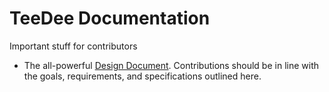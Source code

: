 # TeeDee Documentation

Important stuff for contributors

* The all-powerful [Design Document](./design.md). Contributions should be in line with the goals, requirements, and specifications outlined here.
